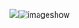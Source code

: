 ![](imageshow.jpg)![imageshow](https://user-images.githubusercontent.com/82360189/115325412-27e35480-a1be-11eb-968f-3fffb029c595.png)
